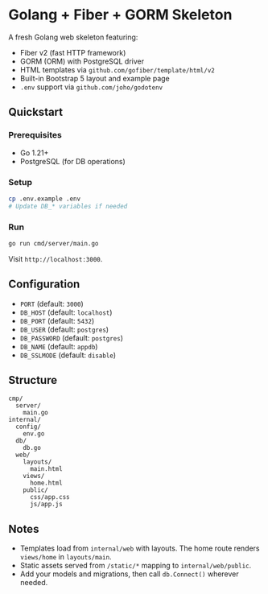 # Golang + Fiber + GORM Skeleton

A fresh Golang web skeleton featuring:

- Fiber v2 (fast HTTP framework)
- GORM (ORM) with PostgreSQL driver
- HTML templates via `github.com/gofiber/template/html/v2`
- Built-in Bootstrap 5 layout and example page
- `.env` support via `github.com/joho/godotenv`

## Quickstart

### Prerequisites
- Go 1.21+
- PostgreSQL (for DB operations)

### Setup

```bash
cp .env.example .env
# Update DB_* variables if needed
```

### Run

```bash
go run cmd/server/main.go
```

Visit `http://localhost:3000`.

## Configuration

- `PORT` (default: `3000`)
- `DB_HOST` (default: `localhost`)
- `DB_PORT` (default: `5432`)
- `DB_USER` (default: `postgres`)
- `DB_PASSWORD` (default: `postgres`)
- `DB_NAME` (default: `appdb`)
- `DB_SSLMODE` (default: `disable`)

## Structure

```
cmp/
  server/
    main.go
internal/
  config/
    env.go
  db/
    db.go
  web/
    layouts/
      main.html
    views/
      home.html
    public/
      css/app.css
      js/app.js
```

## Notes
- Templates load from `internal/web` with layouts. The home route renders `views/home` in `layouts/main`.
- Static assets served from `/static/*` mapping to `internal/web/public`.
- Add your models and migrations, then call `db.Connect()` wherever needed.